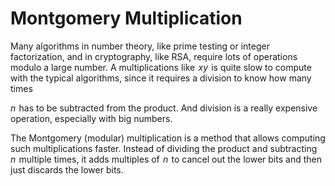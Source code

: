 # Montgomery Multiplication

Many algorithms in number theory, like prime testing or integer factorization, and in cryptography, like RSA, require lots of operations modulo a large number. A multiplications like  $x y$  is quite slow to compute with the typical algorithms, since it requires a division to know how many times  

$n$  has to be subtracted from the product. And division is a really expensive operation, especially with big numbers.

The Montgomery (modular) multiplication is a method that allows computing such multiplications faster. Instead of dividing the product and subtracting  
$n$  multiple times, it adds multiples of  $n$  to cancel out the lower bits and then just discards the lower bits.

